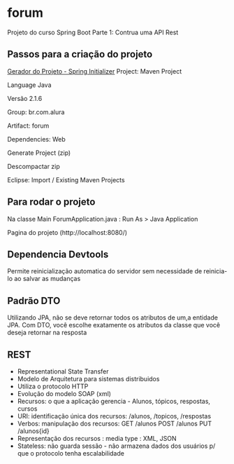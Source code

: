 # forum
Projeto do curso Spring Boot Parte 1: Contrua uma API Rest

## Passos para a criação do projeto

[Gerador do Projeto - Spring Initializer](https://start.spring.io/)
Project: Maven Project

Language Java

Versão 2.1.6

Group: br.com.alura

Artifact: forum

Dependencies: Web

Generate Project (zip)

Descompactar zip

Eclipse: Import / Existing Maven Projects


## Para rodar o projeto

Na classe Main ForumApplication.java :  Run As > Java Application

Pagina do projeto (http://localhost:8080/)


## Dependencia Devtools

Permite reinicialização automatica do servidor sem necessidade de reinicia-lo ao salvar as mudanças

## Padrão DTO

Utilizando JPA, não se deve retornar todos os atributos de um,a entidade JPA. Com DTO, você escolhe exatamente os atributos da classe que você deseja retornar na resposta

## REST

* Representational State Transfer
* Modelo de Arquitetura para sistemas distribuidos
* Utiliza o protocolo HTTP
* Evolução do modelo SOAP (xml)
* Recursos: o que a aplicação gerencia - Alunos, tópicos, respostas, cursos
* URI: identificação única dos recursos: /alunos, /topicos, /respostas
* Verbos: manipulação dos recursos: GET /alunos POST /alunos PUT /alunos{id} 
* Representação dos recursos : media type : XML, JSON
* Stateless: não guarda sessão - não armazena dados dos usuários p/ que o protocolo tenha escalabilidade
